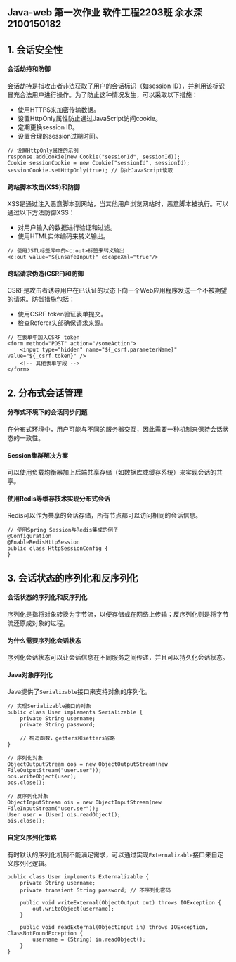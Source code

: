 ## Java-web 第一次作业 软件工程2203班 余水深 2100150182

## 1. 会话安全性

#### 会话劫持和防御

会话劫持是指攻击者非法获取了用户的会话标识（如session ID），并利用该标识冒充合法用户进行操作。为了防止这种情况发生，可以采取以下措施：

- 使用HTTPS来加密传输数据。
- 设置HttpOnly属性防止通过JavaScript访问cookie。
- 定期更换session ID。
- 设置合理的session过期时间。

```
// 设置HttpOnly属性的示例
response.addCookie(new Cookie("sessionId", sessionId));
Cookie sessionCookie = new Cookie("sessionId", sessionId);
sessionCookie.setHttpOnly(true); // 防止JavaScript读取
```

#### 跨站脚本攻击(XSS)和防御

XSS是通过注入恶意脚本到网站，当其他用户浏览网站时，恶意脚本被执行。可以通过以下方法防御XSS：

- 对用户输入的数据进行验证和过滤。
- 使用HTML实体编码来转义输出。

```
// 使用JSTL标签库中的<c:out>标签来转义输出
<c:out value="${unsafeInput}" escapeXml="true"/>
```

#### 跨站请求伪造(CSRF)和防御

CSRF是攻击者诱导用户在已认证的状态下向一个Web应用程序发送一个不被期望的请求。防御措施包括：

- 使用CSRF token验证表单提交。
- 检查Referer头部确保请求来源。

```
// 在表单中加入CSRF token
<form method="POST" action="/someAction">
    <input type="hidden" name="${_csrf.parameterName}" value="${_csrf.token}" />
    <!-- 其他表单字段 -->
</form>
```

## 2. 分布式会话管理

#### 分布式环境下的会话同步问题

在分布式环境中，用户可能与不同的服务器交互，因此需要一种机制来保持会话状态的一致性。

#### Session集群解决方案

可以使用负载均衡器加上后端共享存储（如数据库或缓存系统）来实现会话的共享。

#### 使用Redis等缓存技术实现分布式会话

Redis可以作为共享的会话存储，所有节点都可以访问相同的会话信息。

```
// 使用Spring Session与Redis集成的例子
@Configuration
@EnableRedisHttpSession
public class HttpSessionConfig {
}
```

## 3. 会话状态的序列化和反序列化

#### 会话状态的序列化和反序列化

序列化是指将对象转换为字节流，以便存储或在网络上传输；反序列化则是将字节流还原成对象的过程。

#### 为什么需要序列化会话状态

序列化会话状态可以让会话信息在不同服务之间传递，并且可以持久化会话状态。

#### Java对象序列化

Java提供了`Serializable`接口来支持对象的序列化。

```
// 实现Serializable接口的对象
public class User implements Serializable {
    private String username;
    private String password;
    
    // 构造函数，getters和setters省略
}

// 序列化对象
ObjectOutputStream oos = new ObjectOutputStream(new FileOutputStream("user.ser"));
oos.writeObject(user);
oos.close();

// 反序列化对象
ObjectInputStream ois = new ObjectInputStream(new FileInputStream("user.ser"));
User user = (User) ois.readObject();
ois.close();
```

#### 自定义序列化策略

有时默认的序列化机制不能满足需求，可以通过实现`Externalizable`接口来自定义序列化逻辑。

```
public class User implements Externalizable {
    private String username;
    private transient String password; // 不序列化密码
    
    public void writeExternal(ObjectOutput out) throws IOException {
        out.writeObject(username);
    }
    
    public void readExternal(ObjectInput in) throws IOException, ClassNotFoundException {
        username = (String) in.readObject();
    }
}
```
